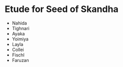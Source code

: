 # Etude for Seed of Skandha

- Nahida
- Tighnari
- Ayaka
- Yoimiya
- Layla
- Collei
- Fischl
- Faruzan
